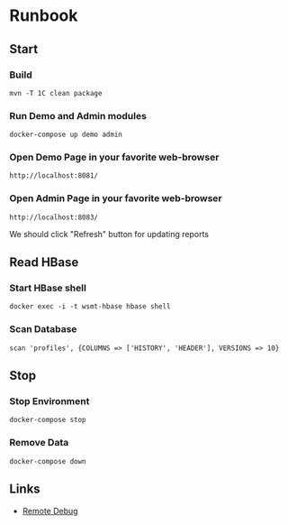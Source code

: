# Runbook
## Start
### Build
    mvn -T 1C clean package
### Run Demo and Admin modules
    docker-compose up demo admin
### Open Demo Page in your favorite web-browser
    http://localhost:8081/
### Open Admin Page in your favorite web-browser
    http://localhost:8083/
We should click "Refresh" button for updating reports

## Read HBase
### Start HBase shell
    docker exec -i -t wsmt-hbase hbase shell
### Scan Database
    scan 'profiles', {COLUMNS => ['HISTORY', 'HEADER'], VERSIONS => 10}

## Stop
### Stop Environment
    docker-compose stop
### Remove Data
    docker-compose down

## Links
* [Remote Debug](remote-debug.md)
